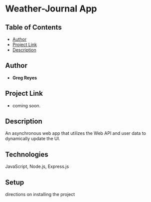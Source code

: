 # Weather-Journal App

## Table of Contents

* [Author](#author)
* [Project Link](#project-link)
* [Description](#description)

## Author

* **Greg Reyes**

## Project Link

* coming soon.

## Description

An asynchronous web app that utilizes the Web API and user data to dynamically update the UI.

## Technologies

JavaScript, Node.js, Express.js

## Setup

directions on installing the project